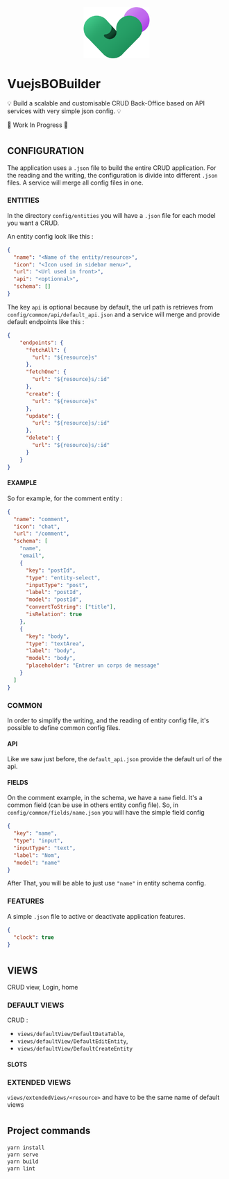 <div align="center">
    <img src="src/assets/images/logo_colored.png" alt="Logo" width="30%">
</div>

# VuejsBOBuilder

💡 Build a scalable and customisable CRUD Back-Office based on API services with very simple json config. 💡

🚧 Work In Progress 🚧

#
## CONFIGURATION
The application uses a `.json` file to build the entire CRUD application. 
For the reading and the writing, the configuration is divide into different `.json` files.
A service will merge all config files in one.

### ENTITIES
In the directory `config/entities` you will have a `.json` file for each model you want a CRUD.

An entity config look like this :
```json
{
  "name": "<Name of the entity/resource>",
  "icon": "<Icon used in sidebar menu>",
  "url": "<Url used in front>",
  "api": "<optionnal>",
  "schema": []
}
```

The key `api` is optional because by default, the url path is retrieves from `config/common/api/default_api.json` 
and a service will merge and provide default endpoints like this :
```json
{
    "endpoints": {
      "fetchAll": {
        "url": "${resource}s"
      },
      "fetchOne": {
        "url": "${resource}s/:id"
      },
      "create": {
        "url": "${resource}s"
      },
      "update": {
        "url": "${resource}s/:id"
      },
      "delete": {
        "url": "${resource}s/:id"
      }
    }
}
```

#### EXAMPLE
So for example, for the comment entity :

```json
{
  "name": "comment",
  "icon": "chat",
  "url": "/comment",
  "schema": [
    "name",
    "email",
    { 
      "key": "postId",
      "type": "entity-select",
      "inputType": "post",
      "label": "postId",
      "model": "postId",
      "convertToString": ["title"],
      "isRelation": true
    },
    {
      "key": "body",
      "type": "textArea",
      "label": "body",
      "model": "body",
      "placeholder": "Entrer un corps de message"
    }
  ]
}
```

### COMMON
In order to simplify the writing, and the reading of entity config file,
it's possible to define common config files.

#### API
Like we saw just before, the `default_api.json` provide the default url of the api.
 
#### FIELDS
On the comment example, in the schema, we have a `name` field. 
It's a common field (can be use in others entity config file). 
So, in `config/common/fields/name.json` you will have the simple field config
```json
{
  "key": "name",
  "type": "input",
  "inputType": "text",
  "label": "Nom",
  "model": "name"
}
```
After That, you will be able to just use `"name"` in entity schema config.

### FEATURES
A simple `.json` file to active or deactivate application features.
```json
{
  "clock": true
}
```

#
## VIEWS
CRUD view, Login, home
### DEFAULT VIEWS
CRUD :
* `views/defaultView/DefaultDataTable`,
* `views/defaultView/DefaultEditEntity`,
* `views/defaultView/DefaultCreateEntity`

#### SLOTS

### EXTENDED VIEWS
`views/extendedViews/<resource>`
and have to be the same name of default views

#
## Project commands
```
yarn install
yarn serve
yarn build
yarn lint
```
